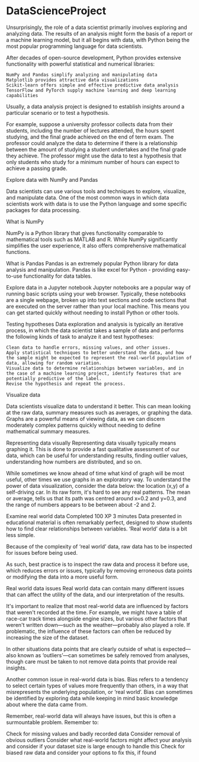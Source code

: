 # DataScienceProject

Unsurprisingly, the role of a data scientist primarily involves exploring and analyzing data. The results of an analysis might form the basis of a report or a machine learning model, but it all begins with data, with Python being the most popular programming language for data scientists.

After decades of open-source development, Python provides extensive functionality with powerful statistical and numerical libraries:

    NumPy and Pandas simplify analyzing and manipulating data
    Matplotlib provides attractive data visualizations
    Scikit-learn offers simple and effective predictive data analysis
    TensorFlow and PyTorch supply machine learning and deep learning capabilities

Usually, a data analysis project is designed to establish insights around a particular scenario or to test a hypothesis.


For example, suppose a university professor collects data from their students, including the number of lectures attended, the hours spent studying, and the final grade achieved on the end of term exam. The professor could analyze the data to determine if there is a relationship between the amount of studying a student undertakes and the final grade they achieve. The professor might use the data to test a hypothesis that only students who study for a minimum number of hours can expect to achieve a passing grade.

Explore data with NumPy and Pandas


Data scientists can use various tools and techniques to explore, visualize, and manipulate data. One of the most common ways in which data scientists work with data is to use the Python language and some specific packages for data processing.

What is NumPy

NumPy is a Python library that gives functionality comparable to mathematical tools such as MATLAB and R. While NumPy significantly simplifies the user experience, it also offers comprehensive mathematical functions.

What is Pandas
Pandas is an extremely popular Python library for data analysis and manipulation. Pandas is like excel for Python - providing easy-to-use functionality for data tables.


Explore data in a Jupyter notebook
Jupyter notebooks are a popular way of running basic scripts using your web browser. Typically, these notebooks are a single webpage, broken up into text sections and code sections that are executed on the server rather than your local machine. This means you can get started quickly without needing to install Python or other tools.

Testing hypotheses
Data exploration and analysis is typically an iterative process, in which the data scientist takes a sample of data and performs the following kinds of task to analyze it and test hypotheses:

    Clean data to handle errors, missing values, and other issues.
    Apply statistical techniques to better understand the data, and how the sample might be expected to represent the real-world population of data, allowing for random variation.
    Visualize data to determine relationships between variables, and in the case of a machine learning project, identify features that are potentially predictive of the label.
    Revise the hypothesis and repeat the process.

Visualize data

Data scientists visualize data to understand it better. This can mean looking at the raw data, summary measures such as averages, or graphing the data. Graphs are a powerful means of viewing data, as we can discern moderately complex patterns quickly without needing to define mathematical summary measures.

Representing data visually
Representing data visually typically means graphing it. This is done to provide a fast qualitative assessment of our data, which can be useful for understanding results, finding outlier values, understanding how numbers are distributed, and so on.

While sometimes we know ahead of time what kind of graph will be most useful, other times we use graphs in an exploratory way. To understand the power of data visualization, consider the data below: the location (x,y) of a self-driving car. In its raw form, it's hard to see any real patterns. The mean or average, tells us that its path was centred around x=0.2 and y=0.3, and the range of numbers appears to be between about -2 and 2.


Examine real world data
Completed
100 XP
3 minutes
Data presented in educational material is often remarkably perfect, designed to show students how to find clear relationships between variables. ‘Real world’ data is a bit less simple.

Because of the complexity of ‘real world’ data, raw data has to be inspected for issues before being used.

As such, best practice is to inspect the raw data and process it before use, which reduces errors or issues, typically by removing erroneous data points or modifying the data into a more useful form.

Real world data issues
Real world data can contain many different issues that can affect the utility of the data, and our interpretation of the results.

It's important to realize that most real-world data are influenced by factors that weren't recorded at the time. For example, we might have a table of race-car track times alongside engine sizes, but various other factors that weren't written down—such as the weather—probably also played a role. If problematic, the influence of these factors can often be reduced by increasing the size of the dataset.

In other situations data points that are clearly outside of what is expected—also known as ‘outliers’—can sometimes be safely removed from analyses, though care must be taken to not remove data points that provide real insights.

Another common issue in real-world data is bias. Bias refers to a tendency to select certain types of values more frequently than others, in a way that misrepresents the underlying population, or ‘real world’. Bias can sometimes be identified by exploring data while keeping in mind basic knowledge about where the data came from.

Remember, real-world data will always have issues, but this is often a surmountable problem. Remember to:

Check for missing values and badly recorded data
Consider removal of obvious outliers
Consider what real-world factors might affect your analysis and consider if your dataset size is large enough to handle this
Check for biased raw data and consider your options to fix this, if found
